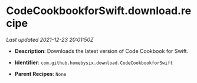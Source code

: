# CodeCookbookforSwift.download.recipe

_Last updated 2021-12-23 20:01:50Z_

- **Description**: Downloads the latest version of Code Cookbook for Swift.

- **Identifier**: `com.github.homebysix.download.CodeCookbookforSwift`

- **Parent Recipes**: `None`
